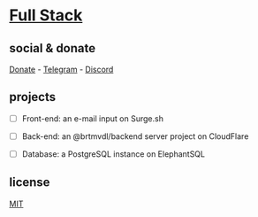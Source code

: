 # [Full Stack]()

## social & donate

[Donate](https://link.mercadopago.com.br/brtmvdl) - [Telegram](https://t.me/+KRmg5MlqgMk0MTg5) - [Discord](https://discord.gg/auCmnvV2)

## projects

- [ ] Front-end: an e-mail input on Surge.sh

- [ ] Back-end: an @brtmvdl/backend server project on CloudFlare

- [ ] Database: a PostgreSQL instance on ElephantSQL

## license

[MIT](./LICENSE)
